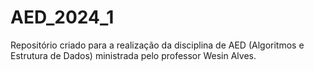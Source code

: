 # AED_2024_1

Repositório criado para a realização da disciplina de AED (Algoritmos e Estrutura de Dados) ministrada pelo professor Wesin Alves.
